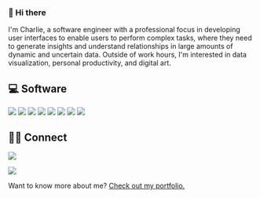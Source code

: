 ### 👋 Hi there

I'm Charlie, a software engineer with a professional focus in developing user interfaces to enable users to perform complex tasks, where they need to generate insights and understand relationships in large amounts of dynamic and uncertain data. Outside of work hours, I'm interested in data visualization, personal productivity, and digital art.


## 💻 Software

<p>
  <img src="https://img.shields.io/badge/Angular-informational?style=flat&logo=angular&logoColor=white&color=B52E31">

  <img src="https://img.shields.io/badge/TypeScript-informational?style=flat&logo=TypeScript&logoColor=white&color=007acc">

  <img src="https://img.shields.io/badge/SCSS-informational?style=flat&logo=sass&logoColor=white&color=CD6799">

  <img src="https://img.shields.io/badge/CSS3-informational?style=flat&logo=css3&logoColor=white&color=2965f1">

  <img src="https://img.shields.io/badge/HTML-informational?style=flat&logo=HTML5&logoColor=white&color=F16529">

  <img src="https://img.shields.io/badge/JavaScript-informational?style=flat&logo=JavaScript&logoColor=white&color=F0DB4F">

  <img src="https://img.shields.io/badge/Node.js-informational?style=flat&logo=node.js&logoColor=white&color=68A063">

  <img src="https://img.shields.io/badge/Python-informational?style=flat&logo=Python&logoColor=white&color=4B8BBE">

</p>


## 🙋🏻 Connect

<p>
  
  <a href="https://twitter.com/charlieplusplus"><img src="https://img.shields.io/badge/Twitter-informational?style=flat&logo=twitter&logoColor=white&color=1CA2F1"></a>
  
 <a href="https://www.linkedin.com/in/charliemj"><img src="https://img.shields.io/badge/LinkedIn-informational?style=flat&logo=linkedin&logoColor=white&color=0D76A8"></a>

</p>


Want to know more about me? [Check out my portfolio.](https://charlie.codes/)

<!--

Useful resources in making this:
- [Making badges](https://shields.io/)
- [Available badge icons + brand color hexcodes](https://simpleicons.org/)
- [Emojis](https://emojipedia.org/objects/)

**charliejmoore/charliejmoore** is a ✨ _special_ ✨ repository because its `README.md` (this file) appears on your GitHub profile.

Here are some ideas to get you started:

- 🔭 I’m currently working on ...
- 🌱 I’m currently learning ...
- 👯 I’m looking to collaborate on ...
- 🤔 I’m looking for help with ...
- 💬 Ask me about ...
- 📫 How to reach me: ...
- 😄 Pronouns: ...
- ⚡ Fun fact: ...
-->

